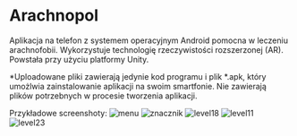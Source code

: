 # Arachnopol

Aplikacja na telefon z systemem operacyjnym Android pomocna w leczeniu arachnofobii. Wykorzystuje technologię rzeczywistości rozszerzonej (AR). Powstała przy użyciu platformy Unity.

*Uploadowane pliki zawierają jedynie kod programu i plik *.apk, który umożlwia zainstalowanie aplikacji na swoim smartfonie. Nie zawierają plików potrzebnych w procesie tworzenia aplikacji.

Przykładowe screenshoty:
![menu](https://user-images.githubusercontent.com/74016088/211012877-ad9c752c-982d-4c89-a5c0-052dbd0a9597.jpg)
![znacznik](https://user-images.githubusercontent.com/74016088/211012892-57868969-3cee-491a-a2ee-59ac70c915d7.png)
![level18](https://user-images.githubusercontent.com/74016088/211012911-11f5b8a6-2033-4cf5-89db-47fd77bf3099.jpg)
![level11](https://user-images.githubusercontent.com/74016088/211012925-2b8e2a0c-ab9f-474d-93f3-c5bd78dbe185.jpg)
![level23](https://user-images.githubusercontent.com/74016088/211012940-208501ad-5e8d-4f57-979c-74fd1412fe49.jpg)
